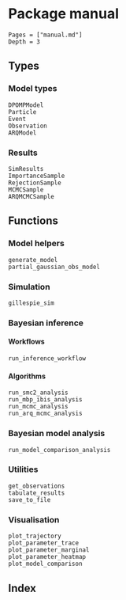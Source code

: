 # Package manual
```@contents
Pages = ["manual.md"]
Depth = 3
```

## Types

### Model types
```@docs
DPOMPModel
Particle
Event
Observation
ARQModel
```

### Results
```@docs
SimResults
ImportanceSample
RejectionSample
MCMCSample
ARQMCMCSample
```

## Functions

### Model helpers
```@docs
generate_model
partial_gaussian_obs_model
```

### Simulation
```@docs
gillespie_sim
```

### Bayesian inference

#### Workflows

```@docs
run_inference_workflow
```

#### Algorithms

```@docs
run_smc2_analysis
run_mbp_ibis_analysis
run_mcmc_analysis
run_arq_mcmc_analysis
```

### Bayesian model analysis

```@docs
run_model_comparison_analysis
```

### Utilities
```@docs
get_observations
tabulate_results
save_to_file
```

### Visualisation

```@docs
plot_trajectory
plot_parameter_trace
plot_parameter_marginal
plot_parameter_heatmap
plot_model_comparison
```

## Index
```@index
```
